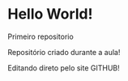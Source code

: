 # Hello World!
 Primeiro repositorio
 
 Repositório criado durante a aula!

Editando direto pelo site GITHUB!
